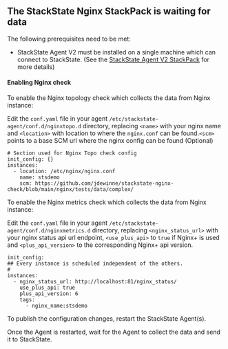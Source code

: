 ## The StackState Nginx StackPack is waiting for data

The following prerequisites need to be met:

* StackState Agent V2 must be installed on a single machine which can connect to StackState. (See the [StackState Agent V2 StackPack](/#/stackpacks/stackstate-agent-v2/) for more details)


#### Enabling Nginx check
To enable the Nginx topology check which collects the data from Nginx instance:

Edit the `conf.yaml` file in your agent `/etc/stackstate-agent/conf.d/nginxtopo.d` directory, replacing `<name>` with your nginx name and `<location>` with location to where the `nginx.conf` can be found.`<scm>` points to a base SCM url where the nginx config can be found (Optional)

```
# Section used for Nginx Topo check config
init_config: {}
instances:
  - location: /etc/nginx/nginx.conf
    name: stsdemo
    scm: https://github.com/jdewinne/stackstate-nginx-check/blob/main/nginx/tests/data/complex/
```

To enable the Nginx metrics check which collects the data from Nginx instance:

Edit the `conf.yaml` file in your agent `/etc/stackstate-agent/conf.d/nginxmetrics.d` directory, replacing `<nginx_status_url>` with your nginx status api url endpoint, `<use_plus_api>` to `true` if Nginx+ is used and `<plus_api_version>` to the corresponding Nginx+ api version.

```
init_config:
## Every instance is scheduled independent of the others.
#
instances:
  - nginx_status_url: http://localhost:81/nginx_status/
    use_plus_api: true
    plus_api_version: 6
    tags:
      - nginx_name:stsdemo

```

To publish the configuration changes, restart the StackState Agent(s).

Once the Agent is restarted, wait for the Agent to collect the data and send it to StackState.
